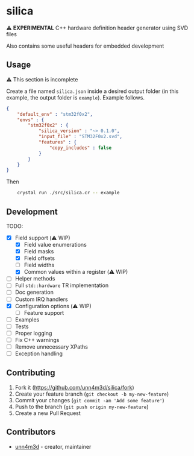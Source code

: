 # silica

:warning: **EXPERIMENTAL** C++ hardware definition header generator using SVD files 

Also contains some useful headers for embedded development

## Usage

:warning: This section is incomplete

Create a file named `silica.json` inside a desired output folder (in this example, the output folder is `example`). Example follows.

```json
{
    "default_env" : "stm32f0x2",
    "envs" : {
        "stm32f0x2" : {
            "silica_version" : "~> 0.1.0",
            "input_file" : "STM32F0x2.svd",
            "features" : {
                "copy_includes" : false
            }
        }
    }
}
```

Then 

```bash
    crystal run ./src/silica.cr -- example
```

## Development

TODO:
* [x] Field support (:warning: WIP)
  * [x] Field value enumerations
  * [x] Field masks 
  * [x] Field offsets
  * [ ] Field widths
  * [x] Common values within a register (:warning: WIP)
* [ ] Helper methods
* [ ] Full `std::hardware` TR implementation
* [ ] Doc generation
* [ ] Custom IRQ handlers
* [x] Configuration options (:warning: WIP)
  * [ ] Feature support 
* [ ] Examples
* [ ] Tests
* [ ] Proper logging
* [ ] Fix C++ warnings
* [ ] Remove unnecessary XPaths
* [ ] Exception handling

## Contributing

1. Fork it (<https://github.com/unn4m3d/silica/fork>)
2. Create your feature branch (`git checkout -b my-new-feature`)
3. Commit your changes (`git commit -am 'Add some feature'`)
4. Push to the branch (`git push origin my-new-feature`)
5. Create a new Pull Request

## Contributors

- [unn4m3d](https://github.com/unn4m3d) - creator, maintainer
